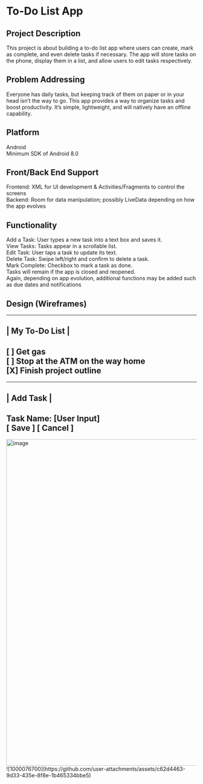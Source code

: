 # To-Do List App

## Project Description
This project is about building a to-do list app where users can create, mark as complete, and even delete tasks if necessary.  The app will store tasks on the phone, display them in a list, and allow users to edit tasks respectively.

## Problem Addressing
Everyone has daily tasks, but keeping track of them on paper or in your head isn’t the way to go. This app provides a way to organize tasks and boost productivity. It’s simple, lightweight, and will natively have an offline capability.

## Platform
Android  
Minimum SDK of Android 8.0

## Front/Back End Support
Frontend: XML for UI development & Activities/Fragments to control the screens  
Backend: Room for data manipulation; possibly LiveData depending on how the app evolves

## Functionality
Add a Task: User types a new task into a text box and saves it.  
View Tasks: Tasks appear in a scrollable list.  
Edit Task: User taps a task to update its text.  
Delete Task: Swipe left/right and confirm to delete a task.  
Mark Complete: Checkbox to mark a task as done.  
Tasks will remain if the app is closed and reopened.  
Again, depending on app evolution, additional functions may be added such as due dates and notifications

## Design (Wireframes)
-----------------------------------
|   My To-Do List                 |
-----------------------------------
[ ] Get gas  
[ ] Stop at the ATM on the way home  
[X] Finish project outline
-----------------------------------

-----------------------------------
|   Add Task                      |
-----------------------------------
Task Name: [__User Input__]  
[ Save ]     [ Cancel ]
-----------------------------------

<img width="1050" height="865" alt="image" src="https://github.com/user-attachments/assets/9e5dd916-fc8e-4b90-a60a-cb81f6e6ec61" />
![1000076700](https://github.com/user-attachments/assets/c62d4463-9d33-435e-8f8e-1b465334bbe5)
